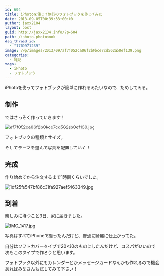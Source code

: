 ```yaml
---
id: 604
title: iPhotoを使って旅行のフォトブックを作ってみた
date: 2013-09-05T00:39:33+00:00
author: jaxx2104
layout: post
guid: http://jaxx2104.info/?p=604
path: /iphoto-photobook
dsq_thread_id:
  - "1709971239"
image: /wp/images/2013/09/af7f052ca06f2b0bce7cd562ab0ef139.png
categories:
  - 雑記
tags:
  - iPhoto
  - フォトブック
---
```

iPhotoを使ってフォトブックが簡単に作れるみたいなので、ためしてみる。

## 制作

ではさっそく作っていきます！

<img class="img-rounded aligncenter size-full wp-image-612" alt="af7f052ca06f2b0bce7cd562ab0ef139.jpg" src="/images/2013/09/af7f052ca06f2b0bce7cd562ab0ef139.jpg" />

フォトブックの種類とサイズ。

そしてテーマを選んで写真を配置していく！

<!--more-->

## 完成

作り始めてから注文するまで1時間くらいでした。

<img class="img-rounded aligncenter size-full wp-image-613" alt="1df25fe547bf86c31fa927aef5463349.jpg" src="/images/2013/09/1df25fe547bf86c31fa927aef5463349.jpg" />

## 到着

楽しみに待つこと3日、家に届きました。

<img class="img-rounded aligncenter size-large wp-image-603" alt="IMG_1417.jpg" src="/images/2013/09/IMG_1417-500x500.jpg" srcset="/images/2013/09/IMG_1417-500x500.jpg 500w, /images/2013/09/IMG_1417-150x150.jpg 150w, /images/2013/09/IMG_1417-300x300.jpg 300w, /images/2013/09/IMG_1417.jpg 600w" sizes="(max-width: 500px) 100vw, 500px" />

写真はすべてiPhoneで撮ったんだけど、普通に綺麗に仕上がってた。

自分はソフトカバータイプで20×30のものにしたんだけど、コスパがいいので次もこのタイプで作ろうと思います。

フォトブック以外にもカレンダーとかメッセージカードなんかも作れるので機会あればみなさんも試してみて下さい！
